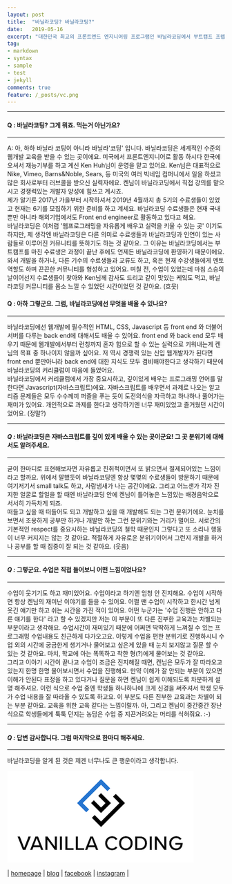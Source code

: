 ```yaml
---
layout: post
title:  "바닐라코딩? 바닐라코팅?"
date:   2019-05-16
excerpt: "대한민국 최고의 프론트엔드 엔지니어링 프로그램인 바닐라코딩에서 부트캠프 프렙 과정을 들으며 느낀점들을 Q&A 형식으로 적어보았습니다."
tag:
- markdown 
- syntax
- sample
- test
- jekyll
comments: true
feature: /_posts/vc.png
---
```

---
#### Q : 바닐라코팅? 그게 뭐죠. 먹는거 아닌가요?  
---
A: 아, 하하 바닐라 코팅이 아니라 바닐라'코딩' 입니다.  바닐라코딩은 세계적인 수준의 웹개발 교육을 받을 수 있는 곳이에요. 미국에서 프론트엔지니어로 활동 하시다 한국에 오셔서 재능기부를 하고 계신 Ken Huh님이 운영을 맡고 있어요. Ken님은 대표적으로 Nike, Vimeo, Barns&Noble, Sears, 등 미국의 여러 빅네임 컴퍼니에서 일을 하셨고 많은 회사로부터 러브콜을 받으신 실력자에요. 켄님이 바닐라코딩에서 직접 강의를 맡으시고 경쟁력있는 개발자 양성에 힘쓰고 계시죠.  
제가 알기론 2017년 가을부터 시작하셔서 2019년 4월까지 총 5기의 수료생들이 있었고 현재는 6기를 모집하기 위한 준비를 하고 계세요. 바닐라코딩 수료생들은 현재 국내뿐만 아니라 해외기업에서도 Front end engineer로 활동하고 있다고 해요.  
바닐라코딩은 이처럼 '웹프로그래밍을 자유롭게 배우고 실력을 키울 수 있는 곳' 이기도 하지만, 제 생각엔 바닐라코딩은 다른 의미로 수료생들과 바닐라코딩과 인연이 있는 사람들로 이루어진 커뮤니티를 뜻하기도 하는 것 같아요. 그 이유는 바닐라코딩에서는 부트캠프를 마친 수료생은 과정이 끝난 후에도 언제든 바닐라코딩에 환영하기 때문이에요. 와서 개발을 하거나, 다른 기수의 수료생들과 교류도 하고, 혹은 현재 수강생들에게 멘토 역할도 하며 끈끈한 커뮤니티를 형성하고 있어요. 며칠 전, 수업이 있었는데 마침 스승의 날이어선지 수료생들이 찾아와 Ken님께 감사도 드리고 같이 맛있는 케잌도 먹고, 바닐라코딩 커뮤니티를 몸소 느낄 수 있었던 시간이었던 것 같아요. (흐뭇)


#### Q : 아하 그렇군요. 그럼, 바닐라코딩에선 무엇을 배울 수 있나요?  
---
바닐라코딩에선 웹개발에 필수적인 HTML, CSS, Javascript 등 front end 와 더불어 서버를 다루는 back end에 대해서도 배울 수 있어요. front end  와 back end 모두 배우기 때문에 웹개발에서부터 런칭까지 혼자 힘으로 할 수 있는 실력으로 키워내는게 켄님의 목표 중 하나이지 않을까 싶어요. 저 역시 경쟁력 있는 신입 웹개발자가 된다면 front end 뿐만아니라 back end에 대한 지식도 모두 겸비해야한다고 생각하기 때문에 바닐라코딩의 커리큘럼이 마음에 들었어요.  
바닐라코딩에서 커리큘럼에서 가장 중요시하고, 깊이있게 배우는 프로그래밍 언어를 말한다면 Javascript(자바스크립트)에요. 자바스크립트를 배우면서 과제로 나오는 알고리즘 문제들은 모두 수수께끼 퍼즐을 푸는 듯이 도전의식을 자극하고 하나하나 풀어가는 재미가 있어요. 개인적으로 과제를 한다고 생각하기엔 너무 재미있었고 즐거웠던 시간이었어요. (정말?)

---
#### _**Q :**_ 바닐라코딩은 자바스크립트를 깊이 있게 배울 수 있는 곳이군요! 그 곳 분위기에 대해서도 알려주세요. 
---
굳이 한마디로 표현해보자면 자유롭고 진취적이면서 또 밝으면서 절제되어있는 느낌이라고 할까요. 위에서 말했듯이 바닐라코딩엔 항상 몇몇의 수료생들이 방문하기 때문에 여기저기서 small talk도 하고, 사람냄새가 나는 공간이에요. 그리고 어느샌가 각자 진지한 얼굴로 할일을 할 때엔 바닐라코딩 안에 켄님이 틀어놓은 느낌있는 배경음악으로 서서히 가득차게 되죠.  
떠들고 싶을 때 떠들어도 되고 개발하고 싶을 때 개발해도 되는 그런 분위기에요. 눈치를 보면서 조용하게 공부만 하거나 개발만 하는 그런 분위기와는 거리가 멀어요. 서로간의 기본적인 respect를 중요시하는 바닐라코딩의 철학 때문인지 그렇다고 또 소리나 행동이 너무 커지지는 않는 것 같아요. 적절하게 자유로운 분위기이어서 그런지 개발을 하거나 공부를 할 때 집중이 잘 되는 것 같아요. (웃음)

---
#### _**Q :**_ 그렇군요. 수업은 직접 들어보니 어떤 느낌이었나요?
---
수업이 웃기기도 하고 재미있어요. 수업이라고 하기엔 엄청 안 진지해요. 수업이 시작하면 항상 켄님의 재미난 이야기를 들을 수 있어요. 어쩔 땐 수업이 시작하고 한시간 넘게 웃긴 얘기만 하고 쉬는 시간을 가진 적이 있어요. 어떤 누군가는 '수업 진행은 안하고 다른 얘기를 한다' 라고 할 수 있겠지만 저는 이 부분이 또 다른 진부한 교육과는 차별되는 부분이라고 생각해요. 수업시간이 재미있기 때문에 어쩌면 딱딱하게 느껴질 수 있는 프로그래밍 수업내용도 친근하게 다가오고요. 이렇게 수업을 편한 분위기로 진행하시니 수업 외의 시간에 궁금한게 생기거나 물어보고 싶은게 있을 때 눈치 보지않고 질문 할 수 있는 것 같아요. 마치, 학교에 아는 똑똑하고 착한 형(?)에게 물어보는 것 같아요.  
그리고 이야기 시간이 끝나고 수업이 조금은 진지해질 때면, 켄님은 모두가 잘 따라오고 있는지 한명 한명 물어보시면서 수업을 진행해요. 만약 이해가 잘 안되는 부분이 있으면 이해가 안된다 표정을 하고 있다거나 질문을 하면 켄님이 쉽게 이해되도록 차분하게 설명 해주셔요. 이런 식으로 수업 중엔 학생들 하나하나에 크게 신경을 써주셔서 학생 모두가 수업 내용을 잘 따라올 수 있도록 하고요. 이 부분도 다른 진부한 교육과는 차별이 되는 부분 같아요. 교육을 위한 교육 같다는 느낌이랄까. 아, 그리고 켄님이 중간중간 장난식으로 학생들에게 툭툭 던지는 농담은 수업 중 지끈거려오는 머리를 식혀줘요. :-\)  

---
#### _**Q :**_ 답변 감사합니다. 그럼 마지막으로 한마디 해주세요. 
---
바닐라코딩을 알게 된 것은 제겐 너무나도 큰 행운이라고 생각합니다.




 [![](vc.png)](https://www.vanillacoding.co/)  

| [homepage](https://www.vanillacoding.co/) | [blog](https://medium.com/vanilla-coding) | [facebook](https://www.facebook.com/vcoding/) |  [instagram](https://www.instagram.com/vanilla_coding/)  |